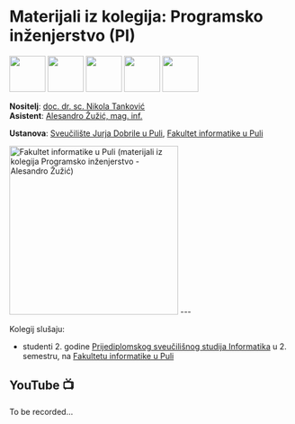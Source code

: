# Materijali iz kolegija: Programsko inženjerstvo (PI)

<div >
  <img style="width: 64px; height: 64px;"
    src="https://github.com/user-attachments/assets/15437000-2cde-4b91-9e3c-a7bccc3343f0">
  <img style="width: 64px; height: 64px;"
    src="https://github.com/user-attachments/assets/7f8e9947-918b-4363-832c-aa4bb00d2803">
  <img style="width: 64px; height: 64px;"
    src="https://github.com/user-attachments/assets/e8074373-5a4e-4121-948e-5e51d91f4c0e">
  <img style="width: 64px; height: 64px;"
    src="https://github.com/user-attachments/assets/291508fa-ad61-42a3-8db6-967fbd4e0614">
  <img style="width: 64px; height: 64px;"
    src="https://github.com/user-attachments/assets/694db151-c219-411d-939a-23c69e45c054">
</div>

**Nositelj**: [doc. dr. sc. Nikola Tanković](https://fipu.unipu.hr/fipu/nikola.tankovic)  
**Asistent**: [Alesandro Žužić, mag. inf.](https://fipu.unipu.hr/fipu/alesandro.zuzic)

**Ustanova**: [Sveučilište Jurja Dobrile u Puli](https://www.unipu.hr/), [Fakultet informatike u Puli](https://fipu.unipu.hr/)

<picture>
  <source media="(prefers-color-scheme: dark)" srcset="./Skripte/Logo/FIPU_UNIPU_white.png">
  <source media="(prefers-color-scheme: light)" srcset="./Skripte/Logo/FIPU_UNIPU">
  <img alt="Fakultet informatike u Puli (materijali iz kolegija Programsko inženjerstvo - Alesandro Žužić)" 
       src="./Skripte/Logo/FIPU_UNIPU_white" width="300">
</picture>
---

Kolegij slušaju:
- studenti 2. godine [Prijediplomskog sveučilišnog studija Informatika](https://fipu.unipu.hr/fipu/studijski_programi/preddiplomski_sveucilisni_studij_informatika) u 2. semestru, na [Fakultetu informatike u Puli](https://fipu.unipu.hr/fipu)

## YouTube 📺

To be recorded...
